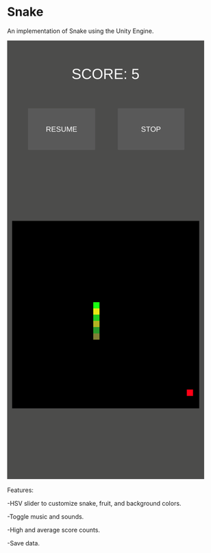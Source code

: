 # Snake

An implementation of Snake using the Unity Engine.

![alt text](https://github.com/JustinDLlacuna/unity-snake/blob/v1.1/snake_screenshot.png?raw=true)

Features:

-HSV slider to customize snake, fruit, and background colors.

-Toggle music and sounds.

-High and average score counts.

-Save data.
